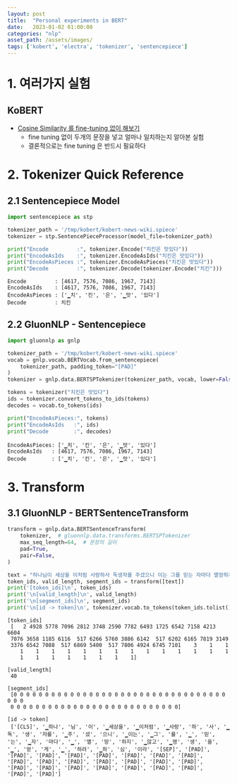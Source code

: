 ```yaml
---
layout: post
title:  "Personal experiments in BERT"
date:   2023-01-02 01:00:00
categories: "nlp"
asset_path: /assets/images/
tags: ['kobert', 'electra', 'tokenizer', 'sentencepiece']
---
```


# 1. 여러가지 실험

## KoBERT

- [Cosine Similarity 를 fine-tuning 없이 해보기](https://github.com/AndersonJo/nlp-anderson/blob/master/301%20KoBERT/01%20Cosine%20Similarity%20without%20fine%20tuning.ipynb)
  - fine tuning 없이 두개의 문장을 넣고 얼마나 일치하는지 알아본 실험
  - 결론적으로는 fine tuning 은 반드시 필요하다


# 2. Tokenizer Quick Reference

## 2.1 Sentencepiece Model

```python
import sentencepiece as stp

tokenizer_path = '/tmp/kobert/kobert-news-wiki.spiece'
tokenizer = stp.SentencePieceProcessor(model_file=tokenizer_path)

print("Encode         :", tokenizer.Encode("치킨은 맛있다"))
print("EncodeAsIds    :", tokenizer.EncodeAsIds("치킨은 맛있다"))
print("EncodeAsPieces :", tokenizer.EncodeAsPieces("치킨은 맛있다"))
print("Decode         :", tokenizer.Decode(tokenizer.Encode("치킨")))
```

```text
Encode         : [4617, 7576, 7086, 1967, 7143]
EncodeAsIds    : [4617, 7576, 7086, 1967, 7143]
EncodeAsPieces : ['▁치', '킨', '은', '▁맛', '있다']
Decode         : 치킨
```

## 2.2 GluonNLP - Sentencepiece

```python
import gluonnlp as gnlp

tokenizer_path = '/tmp/kobert/kobert-news-wiki.spiece'
vocab = gnlp.vocab.BERTVocab.from_sentencepiece(
    tokenizer_path, padding_token="[PAD]"
)
tokenizer = gnlp.data.BERTSPTokenizer(tokenizer_path, vocab, lower=False)

tokens = tokenizer("치킨은 맛있다")
ids = tokenizer.convert_tokens_to_ids(tokens)
decodes = vocab.to_tokens(ids)

print("EncodeAsPieces:", tokens)
print("EncodeAsIds   :", ids)
print("Decode        :", decodes)
```

```text
EncodeAsPieces: ['▁치', '킨', '은', '▁맛', '있다']
EncodeAsIds   : [4617, 7576, 7086, 1967, 7143]
Decode        : ['▁치', '킨', '은', '▁맛', '있다']
```


# 3. Transform

## 3.1 GluonNLP - BERTSentenceTransform

```python
transform = gnlp.data.BERTSentenceTransform(
    tokenizer,  # gluonnlp.data.transforms.BERTSPTokenizer
    max_seq_length=64,  # 문장의 길이
    pad=True,
    pair=False,
)

text = "하나님이 세상을 이처럼 사랑하사 독생자를 주셨으니 이는 그를 믿는 자마다 멸망하지 않고 영생을 얻게 하려 하심이라"
token_ids, valid_length, segment_ids = transform([text])
print('[token_ids]\n', token_ids)
print('\n[valid_length]\n', valid_length)
print('\n[segment_ids]\n', segment_ids)
print('\n[id -> token]\n', tokenizer.vocab.to_tokens(token_ids.tolist()))
```

```text
[token_ids]
 [   2 4928 5778 7096 2812 3748 2590 7782 6493 1725 6542 7158 4213 6604
 7076 3658 1185 6116  517 6266 5760 3886 6142  517 6202 6165 7819 3149
 3376 6542 7088  517 6869 5400  517 7806 4924 6745 7101    3    1    1
    1    1    1    1    1    1    1    1    1    1    1    1    1    1
    1    1    1    1    1    1    1    1]

[valid_length]
 40

[segment_ids]
 [0 0 0 0 0 0 0 0 0 0 0 0 0 0 0 0 0 0 0 0 0 0 0 0 0 0 0 0 0 0 0 0 0 0 0 0 0
 0 0 0 0 0 0 0 0 0 0 0 0 0 0 0 0 0 0 0 0 0 0 0 0 0 0 0]

[id -> token]
 ['[CLS]', '▁하나', '님', '이', '▁세상을', '▁이처럼', '▁사랑', '하', '사', '▁독', '생', '자를', '▁주', '셨', '으니', '▁이는', '▁그', '를', '▁', '믿', '는', '▁자', '마다', '▁', '멸', '망', '하지', '▁않고', '▁영', '생', '을', '▁', '얻', '게', '▁', '하려', '▁하', '심', '이라', '[SEP]', '[PAD]', '[PAD]', '[PAD]', '[PAD]', '[PAD]', '[PAD]', '[PAD]', '[PAD]', '[PAD]', '[PAD]', '[PAD]', '[PAD]', '[PAD]', '[PAD]', '[PAD]', '[PAD]', '[PAD]', '[PAD]', '[PAD]', '[PAD]', '[PAD]', '[PAD]', '[PAD]', '[PAD]']
```